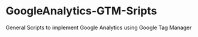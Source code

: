 # GoogleAnalytics-GTM-Sripts
General Scripts to implement Google Analytics using Google Tag Manager
